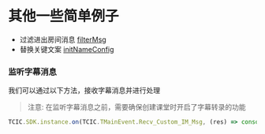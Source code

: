 # 其他一些简单例子

- 过滤进出房间消息 [filterMsg](./src/filterMsg.js)
- 替换关键文案 [initNameConfig](./src/initNameConfig.js)


### 监听字幕消息
我们可以通过以下方法，接收字幕消息并进行处理
  > 注意: 在监听字幕消息之前，需要确保创建课堂时开启了字幕转录的功能
```js
TCIC.SDK.instance.on(TCIC.TMainEvent.Recv_Custom_IM_Msg, (res) => console.log('customMsg', JSON.parse(res.data).payload));
```
